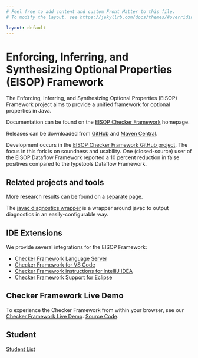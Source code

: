 ```yaml
---
# Feel free to add content and custom Front Matter to this file.
# To modify the layout, see https://jekyllrb.com/docs/themes/#overriding-theme-defaults

layout: default
---
```

# Enforcing, Inferring, and Synthesizing Optional Properties (EISOP) Framework

The Enforcing, Inferring, and Synthesizing Optional Properties (EISOP) Framework project
aims to provide a unified framework for optional properties in Java.

Documentation can be found on the [EISOP Checker Framework](/cf/) homepage.

Releases can be downloaded from
[GitHub](https://github.com/eisop/checker-framework/releases) and
[Maven Central](https://central.sonatype.com/namespace/io.github.eisop).

Development occurs in the
[EISOP Checker Framework GitHub project](https://github.com/eisop/checker-framework).
The focus in this fork is on soundness and usability.
One (closed-source) user of the EISOP Dataflow Framework reported a 10 percent
reduction in false positives compared to the typetools Dataflow Framework.


## Related projects and tools

More research results can be found on a
[separate page](https://opprop.github.io/).

The [javac diagnostics wrapper](https://github.com/eisopux/javac-diagnostics-wrapper)
is a wrapper around javac to output diagnostics in an easily-configurable way.


## IDE Extensions

We provide several integrations for the EISOP Framework:

* [Checker Framework Language Server](https://github.com/eisopux/checker-framework-languageserver/)
* [Checker Framework for VS Code](https://github.com/eisopux/checker-framework-vscode)
* [Checker Framework instructions for IntelliJ IDEA](https://github.com/eisopux/checker-framework-idea)
* [Checker Framework Support for Eclipse](https://github.com/eisopux/checker-framework-eclipse)


## Checker Framework Live Demo

To experience the Checker Framework from within your browser, see our
[Checker Framework Live Demo](http://eisop.uwaterloo.ca/live/).
[Source Code](https://github.com/eisop/webserver/).


## Student

[Student List](https://ece.uwaterloo.ca/~wdietl/students/)